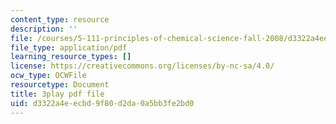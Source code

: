 ```yaml
---
content_type: resource
description: ''
file: /courses/5-111-principles-of-chemical-science-fall-2008/d3322a4eecbd9f80d2da0a5bb3fe2bd0_l-BNoAPe6qo.pdf
file_type: application/pdf
learning_resource_types: []
license: https://creativecommons.org/licenses/by-nc-sa/4.0/
ocw_type: OCWFile
resourcetype: Document
title: 3play pdf file
uid: d3322a4e-ecbd-9f80-d2da-0a5bb3fe2bd0
---
```

